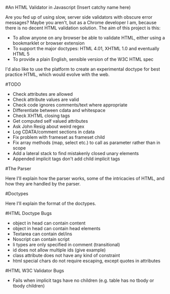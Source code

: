 #An HTML Validator in Javascript (Insert catchy name here)

Are you fed up of using slow, server side validators with obscure error messages?
Maybe you aren't, but as a Chrome developer I am, because there is no decent HTML validation solution.
The aim of this project is this:

- To allow anyone on any browser be able to validate HTML, either using a bookmarklet or browser extension
- To support the major doctypes: HTML 4.01, XHTML 1.0 and eventually HTML 5
- To provide a plain English, sensible version of the W3C HTML spec

I'd also like to use the platform to create an experimental doctype for best practice HTML, which would evolve with the web.

#TODO

- Check attributes are allowed
- Check attribute values are valid
- Check code ignores comments/text where appropriate
- Differentiate between cdata and whitespace
- Check XHTML closing tags
- Get computed self valued attributes
- Ask John Resig about weird regex
- Log CDATA/comment sections in cdata
- Fix problem with frameset as frameset child
- Fix array methods (map, select etc.) to call as parameter rather than in scope
- Add a lateral stack to find mistakenly closed unary elements
- Appended implicit tags don't add child implicit tags

#The Parser

Here I'll explain how the parser works, some of the intricacies of HTML, and how they are handled by the parser.

#Doctypes

Here I'll explain the format of the doctypes.

#HTML Doctype Bugs

- object in head can contain content
- object in head can contain head elements
- Textarea can contain del/ins
- Noscript can contain script
- li types are only specified in comment (transitional)
- id does not allow multiple ids (give example)
- class attribute does not have any kind of constraint
- html special chars do not require escaping, except quotes in attributes

#HTML W3C Validator Bugs

- Fails when implicit tags have no children (e.g. table has no tbody or tbody children)